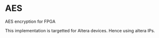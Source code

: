 # AES
AES encryption for FPGA

This implementation is targetted for Altera devices. Hence using altera IPs. 
